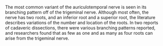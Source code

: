 The most common variant of the auriculotemporal nerve is seen in its branching pattern off of the trigeminal nerve. Although most often, the nerve has two roots, and an inferior root and a superior root, the literature describes variations of the number and location of the roots. In two reports of cadaveric dissections, there were various branching patterns reported, and researchers found that as few as one and as many as four roots can arise from the trigeminal nerve.